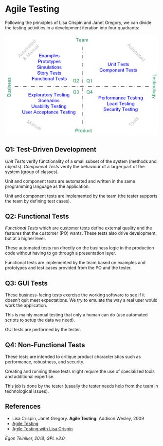 # Agile Testing

Following the principles of Lisa Crispin and Janet Gregory, we can divide the 
testing activities in a development iteration into four quadrants:

![Agile Testing Quadrants](doc/AgileTesting.png)

## Q1: Test-Driven Development
*Unit Tests* verify functionality of a small subset of the system (methods and 
objects).
*Component Tests* verify the behaviour of a larger part of the system (group of 
classes).

Unit and component tests are automated and written in the same programming 
language as the application.

Unit and component tests are implemented by the team (the tester supports the 
team by defining test cases).  

## Q2: Functional Tests 
*Functional Tests* which are customer tests define external quality and the 
features that the customer (PO) wants. These tests also drive development, 
but at a higher level.

These automated tests run directly on the business logic in the production 
code without having to go through a presentation layer.

Functional tests are implemented by the team based on examples and 
prototypes and test cases provided from the PO and the tester.


## Q3: GUI Tests
These business-facing tests exercise the working software to see if it 
doesn’t quit meet expectations. We try to emulate the way a real user would 
work the application.

This is mainly manual testing that only a human can do (use automated scripts 
to setup the data we need). 

GUI tests are performed by the tester.


## Q4:  Non-Functional Tests
These tests are intended to critique product characteristics such as 
performance, robustness, and security. 

Creating and running these tests might require the use of specialized tools 
and additional expertise. 

This job is done by the tester (usually the tester needs help from the team 
in technological issues).



## References

* Lisa Crispin, Janet Gregory. **Agile Testing**. Addison Wesley, 2009
* [Agile Testing](https://agiletester.ca/)
* [Agile Testing with Lisa Crispin](https://lisacrispin.com/)

*Egon Teiniker, 2018, GPL v3.0*